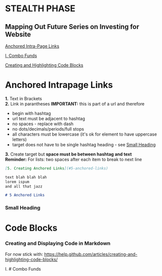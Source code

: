 # STEALTH PHASE
## Mapping Out Future Series on Investing for Website

[Anchored Intra-Page Links](#anchored-intrapage-links)

[I. Combo Funds](#combo-funds)

[Creating and Highlighting Code Blocks](#code-blocks)

# Anchored Intrapage Links

**1.** Text in Brackets  
**2.** Link in parantheses **IMPORTANT:** this is part of a url and therefore
* begin with hashtag  
* url text must be adjacent to hashtag  
* no spaces - replace with dash
* no dots/decimals/periods/full stops
* all characters must be lowercase (it's ok for element to have uppercase letters)  
* target does not have to be single hashtag heading - see [Small Heading](#small-heading)  

**3.** Create target but **space must be between hashtag and text**  
**Reminder:** For lists: two spaces after each item to break to next line  
```markdown
[5. Creating Anchored Links](#5-anchored-links)  

text blah blah blah
lorem ispum
and all that jazz

# 5 Anchored Links
``` 

### Small Heading

# Code Blocks

### Creating and Displaying Code in Markdown

For now stick with: https://help.github.com/articles/creating-and-highlighting-code-blocks/ 

I. # Combo Funds
